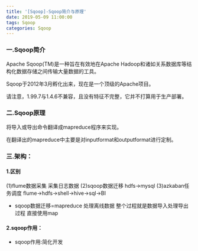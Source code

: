 ```yaml
---
title: '[Sqoop]-Sqoop简介与原理'
date: 2019-05-09 11:00:00
tags: Sqoop
categories: Sqoop
---
```

### 一.Sqoop简介

Apache Sqoop(TM)是一种旨在有效地在Apache Hadoop和诸如关系数据库等结构化数据存储之间传输大量数据的工具。

Sqoop于2012年3月孵化出来，现在是一个顶级的Apache项目。

请注意，1.99.7与1.4.6不兼容，且没有特征不完整，它并不打算用于生产部署。

### 二.Sqoop原理

将导入或导出命令翻译成mapreduce程序来实现。

在翻译出的mapreduce中主要是对inputformat和outputformat进行定制。

### 三.架构：
#### 1.区别
(1)flume数据采集 采集日志数据
(2)sqoop数据迁移 hdfs->mysql
(3)azkaban任务调度 flume->hdfs->shell->hive->sql->BI

* sqoop数据迁移=mapreduce 处理离线数据 整个过程就是数据导入处理导出过程 直接使用map

#### 2.sqoop作用：
* sqoop作用:简化开发
